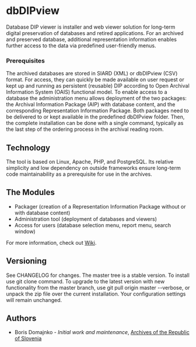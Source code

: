 # dbDIPview

Database DIP viewer is installer and web viewer solution for long-term digital preservation of databases and retired applications. For an archived and preserved database, additional representation information enables further access to the data via predefined user-friendly menus.

### Prerequisites
The archived databases are stored in SIARD (XML) or dbDIPview (CSV) format. For access, they can quickly be made available on user request or kept up and running as persistent (reusable) DIP according to Open Archival Information System (OAIS) functional model. To enable access to a database the administration menu allows deployment of the two packages: the Archival Information Package (AIP) with database content, and the corresponding Representation Information Package. Both packages need to be delivered to or kept available in the predefined dbDIPview folder. Then, the complete installation can be done with a single command, typically as the last step of the ordering process in the archival reading room.

## Technology
The tool is based on Linux, Apache, PHP, and PostgreSQL. Its relative simplicity and low dependency on outside frameworks ensure long-term code maintainability as a prerequisite for use in the archives.

## The Modules
* Packager (creation of a Representation Information Package without or with database content)
* Administration tool (deployment of databases and viewers)
* Access for users (database selection menu, report menu, search window)

For more information, check out [Wiki](../../wiki).

## Versioning
See CHANGELOG for changes. The master tree is a stable version. To install use git clone command. To upgrade to the latest version with new functionality from the master branch, use git pull origin master --verbose, or unpack the zip file over the current installation. Your configuration settings will remain unchanged.

## Authors
* Boris Domajnko - *Initial work and maintenance*, [Archives of the Republic of Slovenia](http://www.arhiv.gov.si/en/)
